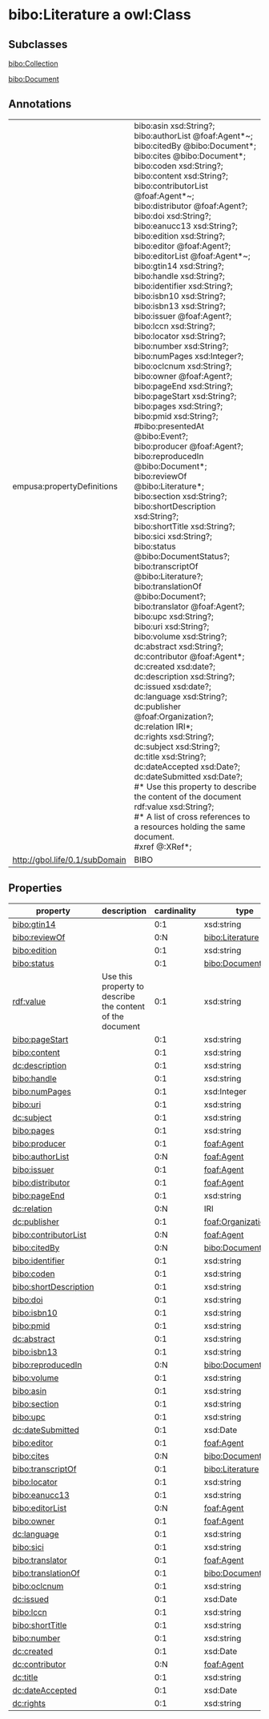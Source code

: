 # bibo:Literature a owl:Class

## Subclasses

[bibo:Collection](/ontology/bibo/Collection)

[bibo:Document](/ontology/bibo/Document)

## Annotations

|||
|-----|-----|
|empusa:propertyDefinitions|bibo:asin xsd:String?;<br>bibo:authorList @foaf:Agent*~;<br>bibo:citedBy @bibo:Document*;<br>bibo:cites @bibo:Document*;<br>bibo:coden xsd:String?;<br>bibo:content xsd:String?;<br>bibo:contributorList @foaf:Agent*~;<br>bibo:distributor @foaf:Agent?;<br>bibo:doi xsd:String?;<br>bibo:eanucc13 xsd:String?;<br>bibo:edition xsd:String?;<br>bibo:editor @foaf:Agent?;<br>bibo:editorList @foaf:Agent*~;<br>bibo:gtin14 xsd:String?;<br>bibo:handle xsd:String?;<br>bibo:identifier xsd:String?;<br>bibo:isbn10 xsd:String?;<br>bibo:isbn13 xsd:String?;<br>bibo:issuer @foaf:Agent?;<br>bibo:lccn xsd:String?;<br>bibo:locator xsd:String?;<br>bibo:number xsd:String?;<br>bibo:numPages xsd:Integer?;<br>bibo:oclcnum xsd:String?;<br>bibo:owner @foaf:Agent?;<br>bibo:pageEnd xsd:String?;<br>bibo:pageStart xsd:String?;<br>bibo:pages xsd:String?;<br>bibo:pmid xsd:String?;<br>#bibo:presentedAt @bibo:Event?;<br>bibo:producer @foaf:Agent?;<br>bibo:reproducedIn @bibo:Document*;<br>bibo:reviewOf @bibo:Literature*;<br>bibo:section xsd:String?;<br>bibo:shortDescription xsd:String?;<br>bibo:shortTitle xsd:String?;<br>bibo:sici xsd:String?;<br>bibo:status @bibo:DocumentStatus?;<br>bibo:transcriptOf @bibo:Literature?;<br>bibo:translationOf @bibo:Document?;<br>bibo:translator @foaf:Agent?;<br>bibo:upc xsd:String?;<br>bibo:uri xsd:String?;<br>bibo:volume xsd:String?;<br>dc:abstract xsd:String?;<br>dc:contributor @foaf:Agent*;<br>dc:created xsd:date?;<br>dc:description xsd:String?;<br>dc:issued xsd:date?;<br>dc:language xsd:String?;<br>dc:publisher @foaf:Organization?;<br>dc:relation IRI*;<br>dc:rights xsd:String?;<br>dc:subject xsd:String?;<br>dc:title xsd:String?;<br>dc:dateAccepted xsd:Date?;<br>dc:dateSubmitted xsd:Date?;<br>#* Use this property to describe the content of the document<br>rdf:value xsd:String?;<br>#* A list of cross references to a resources holding the same document. <br>#xref @:XRef*;|
|<http://gbol.life/0.1/subDomain>|BIBO|

## Properties

|property|description|cardinality|type|
|-----|-----|-----|-----|
|[bibo:gtin14](/ontology/bibo/gtin14)||0:1|xsd:string|
|[bibo:reviewOf](/ontology/bibo/reviewOf)||0:N|[bibo:Literature](/ontology/bibo/Literature)|
|[bibo:edition](/ontology/bibo/edition)||0:1|xsd:string|
|[bibo:status](/ontology/bibo/status)||0:1|[bibo:DocumentStatus](/ontology/bibo/DocumentStatus)|
|[rdf:value](/1999/02/22-rdf-syntax-ns/value)|Use this property to describe the content of the document|0:1|xsd:string|
|[bibo:pageStart](/ontology/bibo/pageStart)||0:1|xsd:string|
|[bibo:content](/ontology/bibo/content)||0:1|xsd:string|
|[dc:description](/dc/terms/description)||0:1|xsd:string|
|[bibo:handle](/ontology/bibo/handle)||0:1|xsd:string|
|[bibo:numPages](/ontology/bibo/numPages)||0:1|xsd:Integer|
|[bibo:uri](/ontology/bibo/uri)||0:1|xsd:string|
|[dc:subject](/dc/terms/subject)||0:1|xsd:string|
|[bibo:pages](/ontology/bibo/pages)||0:1|xsd:string|
|[bibo:producer](/ontology/bibo/producer)||0:1|[foaf:Agent](/foaf/0.1/Agent)|
|[bibo:authorList](/ontology/bibo/authorList)||0:N|[foaf:Agent](/foaf/0.1/Agent)|
|[bibo:issuer](/ontology/bibo/issuer)||0:1|[foaf:Agent](/foaf/0.1/Agent)|
|[bibo:distributor](/ontology/bibo/distributor)||0:1|[foaf:Agent](/foaf/0.1/Agent)|
|[bibo:pageEnd](/ontology/bibo/pageEnd)||0:1|xsd:string|
|[dc:relation](/dc/terms/relation)||0:N|IRI|
|[dc:publisher](/dc/terms/publisher)||0:1|[foaf:Organization](/foaf/0.1/Organization)|
|[bibo:contributorList](/ontology/bibo/contributorList)||0:N|[foaf:Agent](/foaf/0.1/Agent)|
|[bibo:citedBy](/ontology/bibo/citedBy)||0:N|[bibo:Document](/ontology/bibo/Document)|
|[bibo:identifier](/ontology/bibo/identifier)||0:1|xsd:string|
|[bibo:coden](/ontology/bibo/coden)||0:1|xsd:string|
|[bibo:shortDescription](/ontology/bibo/shortDescription)||0:1|xsd:string|
|[bibo:doi](/ontology/bibo/doi)||0:1|xsd:string|
|[bibo:isbn10](/ontology/bibo/isbn10)||0:1|xsd:string|
|[bibo:pmid](/ontology/bibo/pmid)||0:1|xsd:string|
|[dc:abstract](/dc/terms/abstract)||0:1|xsd:string|
|[bibo:isbn13](/ontology/bibo/isbn13)||0:1|xsd:string|
|[bibo:reproducedIn](/ontology/bibo/reproducedIn)||0:N|[bibo:Document](/ontology/bibo/Document)|
|[bibo:volume](/ontology/bibo/volume)||0:1|xsd:string|
|[bibo:asin](/ontology/bibo/asin)||0:1|xsd:string|
|[bibo:section](/ontology/bibo/section)||0:1|xsd:string|
|[bibo:upc](/ontology/bibo/upc)||0:1|xsd:string|
|[dc:dateSubmitted](/dc/terms/dateSubmitted)||0:1|xsd:Date|
|[bibo:editor](/ontology/bibo/editor)||0:1|[foaf:Agent](/foaf/0.1/Agent)|
|[bibo:cites](/ontology/bibo/cites)||0:N|[bibo:Document](/ontology/bibo/Document)|
|[bibo:transcriptOf](/ontology/bibo/transcriptOf)||0:1|[bibo:Literature](/ontology/bibo/Literature)|
|[bibo:locator](/ontology/bibo/locator)||0:1|xsd:string|
|[bibo:eanucc13](/ontology/bibo/eanucc13)||0:1|xsd:string|
|[bibo:editorList](/ontology/bibo/editorList)||0:N|[foaf:Agent](/foaf/0.1/Agent)|
|[bibo:owner](/ontology/bibo/owner)||0:1|[foaf:Agent](/foaf/0.1/Agent)|
|[dc:language](/dc/terms/language)||0:1|xsd:string|
|[bibo:sici](/ontology/bibo/sici)||0:1|xsd:string|
|[bibo:translator](/ontology/bibo/translator)||0:1|[foaf:Agent](/foaf/0.1/Agent)|
|[bibo:translationOf](/ontology/bibo/translationOf)||0:1|[bibo:Document](/ontology/bibo/Document)|
|[bibo:oclcnum](/ontology/bibo/oclcnum)||0:1|xsd:string|
|[dc:issued](/dc/terms/issued)||0:1|xsd:Date|
|[bibo:lccn](/ontology/bibo/lccn)||0:1|xsd:string|
|[bibo:shortTitle](/ontology/bibo/shortTitle)||0:1|xsd:string|
|[bibo:number](/ontology/bibo/number)||0:1|xsd:string|
|[dc:created](/dc/terms/created)||0:1|xsd:Date|
|[dc:contributor](/dc/terms/contributor)||0:N|[foaf:Agent](/foaf/0.1/Agent)|
|[dc:title](/dc/terms/title)||0:1|xsd:string|
|[dc:dateAccepted](/dc/terms/dateAccepted)||0:1|xsd:Date|
|[dc:rights](/dc/terms/rights)||0:1|xsd:string|
